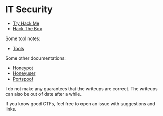 # IT Security

- [Try Hack Me](./try_hack_me/README.md)
- [Hack The Box](./hack_the_box/README.md)

Some tool notes:

- [Tools](./tools/README.md)

Some other documentations:

- [Honeypot](./documentations/honeypot.md)
- [Honeyuser](./documentations/honeyuser.md)
- [Portspoof](./documentations/portspoof.md)

I do not make any guarantees that the writeups are correct. The writeups can also be out of date after a while.

If you know good CTFs, feel free to open an issue with suggestions and links.